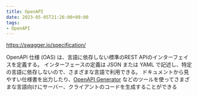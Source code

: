 ```yaml
---
title: OpenAPI
date: 2023-05-05T21:26:00+09:00
tags:
- OpenAPI
---
```


https://swagger.io/specification/

OpenAPI 仕様 (OAS) は、言語に依存しない標準のREST APIのインターフェイスを定義する。
インターフェースの定義は JSON または YAML で記述し、特定の言語に依存しないので、さまざまな言語で利用できる。
ドキュメントから見やすい仕様書を出力したり、[OpenAPI Generator](note/OpenAPI%20Generator.md) などのツールを使ってさまざまな言語向けにサーバー、クライアントのコードを生成することができる

